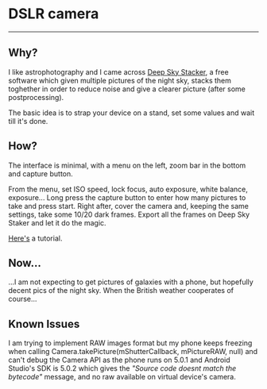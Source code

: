<h1>DSLR camera</h1>
<hr/>
<p>
	<h2>Why?</h2>
	<p>I like astrophotography and I came across <a href="http://deepskystacker.free.fr">Deep Sky Stacker</a>, a free software which given multiple pictures of the night sky, stacks them toghether in order to reduce noise and give a clearer picture (after some postprocessing).</p>
	<p>The basic idea is to strap your device on a stand, set some values and wait till it's done.</p>

</p>
<p>
	<h2>How?</h2>
	<p>The interface is minimal, with a menu on the left, zoom bar in the bottom and capture button.</p>
	<p>From the menu, set ISO speed, lock focus, auto exposure, white balance, exposure... Long press the capture button to enter how many pictures to take and press start. Right after, cover the camera and, keeping the same settings, take some 10/20 dark frames. Export all the frames on Deep Sky Staker and let it do the magic.</p>
  


<a href="https://www.youtube.com/watch?v=e0JSTF8SGi4">Here's</a> a tutorial.

<h2>Now...</h2>
<p>...I am not expecting to get pictures of galaxies with a phone, but hopefully decent pics of the night sky. When the British weather cooperates of course...</p>

<h2>Known Issues</h2>
<p>I am trying to implement RAW images format but my phone keeps freezing when calling 
Camera.takePicture(mShutterCallback, mPictureRAW, null) and can't debug the Camera API as the phone runs on 5.0.1 and 
Android Studio's SDK is 5.0.2 which gives the  <i>"Source code doesnt match the bytecode"</i> message, 
and no raw available on virtual device's camera.</p>
